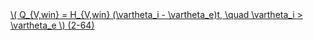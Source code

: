 <a href="/eco2_guide_center/1.%20ECO2%20Logic%20Guide/Hee1_Equation_List.html" class="equation-link" target="_blank" rel="noopener noreferrer">
  \( Q_{V,win} = H_{V,win} (\vartheta_i - \vartheta_e)t, \quad \vartheta_i > \vartheta_e \) <span class="eq-number">(2-64)</span>
</a>
